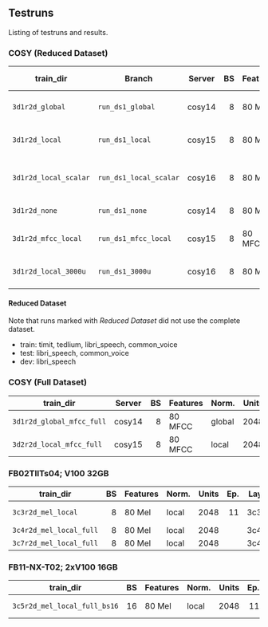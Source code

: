 ## Testruns
Listing of testruns and results.


### COSY (Reduced Dataset)
| train_dir             | Branch                 | Server | BS | Features | Norm.        | Units | Ep. | Layout | Loss   | MED   |   WER | What was tested?                       |
|-----------------------|------------------------|--------|---:|----------|--------------|------:|----:|-------:|-------:|------:|------:|----------------------------------------|
| `3d1r2d_global`       | `run_ds1_global`       | cosy14 |  8 | 80 Mel   | global       |  2048 |  20 | 3d1r2d | 30.594 | 0.113 | 0.319 | DS1 w/ global Mel normalization.       |
| `3d1r2d_local`        | `run_ds1_local`        | cosy15 |  8 | 80 Mel   | local        |  2048 |  20 | 3d1r2d | 29.022 | 0.107 | 0.309 | DS1 w/ local Mel normalization.        |
| `3d1r2d_local_scalar` | `run_ds1_local_scalar` | cosy16 |  8 | 80 Mel   | local scalar |  2048 |  20 | 3d1r2d | 31.882 | 0.114 | 0.321 | DS1 w/ local_scalar Mel normalization. |
| `3d1r2d_none`         | `run_ds1_none`         | cosy14 |  8 | 80 Mel   | none         |  2048 |  20 | 3d1r2d | 29.604 | 0.112 | 0.317 | DS1 w/o Mel normalization.             |
| `3d1r2d_mfcc_local`   | `run_ds1_mfcc_local`   | cosy15 |  8 | 80 MFCC  | local        |  2048 |  20 | 3d1r2d | 24.633 | 0.088 | 0.255 | DS1 w/ local MFCC normalization.       |
| `3d1r2d_local_3000u`  | `run_ds1_3000u`        | cosy16 |  8 | 80 Mel   | local        |  3000 |  20 | 3d1r2d | 34.556 | 0.102 | 0.290 | DS1 w/ global Mel normalization.       |


#### Reduced Dataset
Note that runs marked with *Reduced Dataset* did not use the complete dataset.
* train: timit, tedlium, libri_speech, common_voice
* test: libri_speech, common_voice
* dev: libri_speech


### COSY (Full Dataset)
| train_dir                 | Server | BS | Features | Norm.  | Units | Ep. | Layout | Loss   | MED   | WER   | Notes          |
|---------------------------|--------|---:|----------|--------|------:|----:|-------:|-------:|------:|------:|----------------|
| `3d1r2d_global_mfcc_full` | cosy14 |  8 | 80 MFCC  | global |  2048 |  20 | 3d1r2d | 25.606 | 0.106 | 0.304 |                |
| `3d2r2d_local_mfcc_full`  | cosy15 |  8 | 80 MFCC  | local  |  2048 |  16 | 3d2r2d | 18.988 | 0.074 | 0.211 | Stopped early. |


### FB02TIITs04; V100 32GB
| train_dir               | BS | Features | Norm. | Units | Ep. | Layout | Loss | MED | WER | Notes                 |
|-------------------------|---:|----------|-------|------:|----:|-------:|-----:|----:|----:|-----------------------|
| `3c3r2d_mel_local`      |  8 | 80 Mel   | local |  2048 |  11 | 3c3r2d |      |     |     | Stopped early.        |
| `3c4r2d_mel_local_full` |  8 | 80 Mel   | local |  2048 |     | 3c4r2d |      |     |     |                       |
| `3c7r2d_mel_local_full` |  8 | 80 Mel   | local |  2048 |     | 3c4r2d |      |     |     |                       |


### FB11-NX-T02; 2xV100 16GB
| train_dir                    | BS | Features | Norm. | Units | Ep. | Layout | Loss | MED | WER | Notes                 |
|------------------------------|---:|----------|-------|------:|----:|-------:|-----:|----:|----:|-----------------------|
| `3c5r2d_mel_local_full_bs16` | 16 | 80 Mel   | local |  2048 |  11 | 3c5r2d |      |     |     | Stopped early.        |




